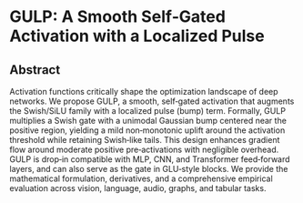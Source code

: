 # GULP: A Smooth Self‑Gated Activation with a Localized Pulse

## Abstract

Activation functions critically shape the optimization landscape of deep networks. We propose GULP, a smooth, self‑gated activation that augments the Swish/SiLU family with a localized pulse (bump) term. Formally, GULP multiplies a Swish gate with a unimodal Gaussian bump centered near the positive region, yielding a mild non‑monotonic uplift around the activation threshold while retaining Swish‑like tails. This design enhances gradient flow around moderate positive pre‑activations with negligible overhead. GULP is drop‑in compatible with MLP, CNN, and Transformer feed‑forward layers, and can also serve as the gate in GLU‑style blocks. We provide the mathematical formulation, derivatives, and a comprehensive empirical evaluation across vision, language, audio, graphs, and tabular tasks.